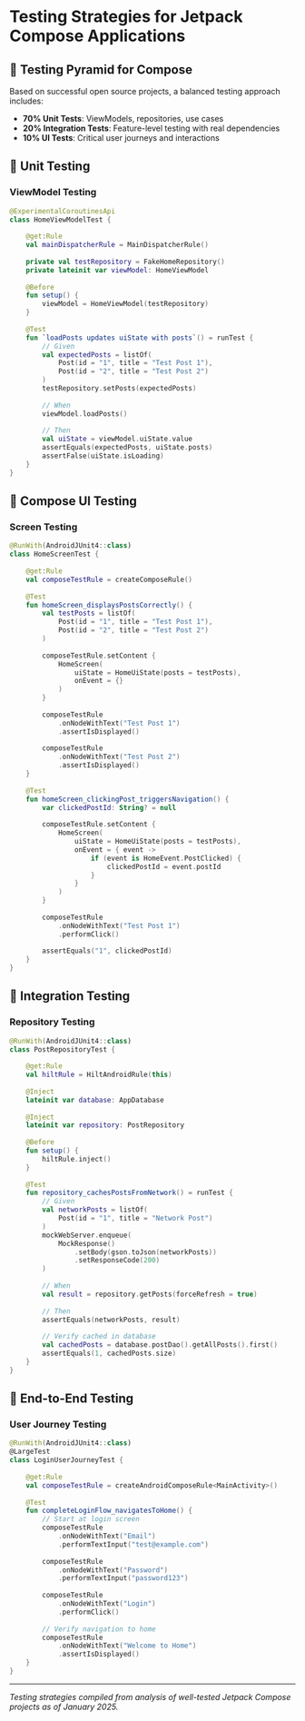 # Testing Strategies for Jetpack Compose Applications

## 🧪 Testing Pyramid for Compose

Based on successful open source projects, a balanced testing approach includes:
- **70% Unit Tests**: ViewModels, repositories, use cases
- **20% Integration Tests**: Feature-level testing with real dependencies
- **10% UI Tests**: Critical user journeys and interactions

## 🎯 Unit Testing

### ViewModel Testing
```kotlin
@ExperimentalCoroutinesApi
class HomeViewModelTest {
    
    @get:Rule
    val mainDispatcherRule = MainDispatcherRule()
    
    private val testRepository = FakeHomeRepository()
    private lateinit var viewModel: HomeViewModel
    
    @Before
    fun setup() {
        viewModel = HomeViewModel(testRepository)
    }
    
    @Test
    fun `loadPosts updates uiState with posts`() = runTest {
        // Given
        val expectedPosts = listOf(
            Post(id = "1", title = "Test Post 1"),
            Post(id = "2", title = "Test Post 2")
        )
        testRepository.setPosts(expectedPosts)
        
        // When
        viewModel.loadPosts()
        
        // Then
        val uiState = viewModel.uiState.value
        assertEquals(expectedPosts, uiState.posts)
        assertFalse(uiState.isLoading)
    }
}
```

## 🎨 Compose UI Testing

### Screen Testing
```kotlin
@RunWith(AndroidJUnit4::class)
class HomeScreenTest {
    
    @get:Rule
    val composeTestRule = createComposeRule()
    
    @Test
    fun homeScreen_displaysPostsCorrectly() {
        val testPosts = listOf(
            Post(id = "1", title = "Test Post 1"),
            Post(id = "2", title = "Test Post 2")
        )
        
        composeTestRule.setContent {
            HomeScreen(
                uiState = HomeUiState(posts = testPosts),
                onEvent = {}
            )
        }
        
        composeTestRule
            .onNodeWithText("Test Post 1")
            .assertIsDisplayed()
        
        composeTestRule
            .onNodeWithText("Test Post 2")
            .assertIsDisplayed()
    }
    
    @Test
    fun homeScreen_clickingPost_triggersNavigation() {
        var clickedPostId: String? = null
        
        composeTestRule.setContent {
            HomeScreen(
                uiState = HomeUiState(posts = testPosts),
                onEvent = { event ->
                    if (event is HomeEvent.PostClicked) {
                        clickedPostId = event.postId
                    }
                }
            )
        }
        
        composeTestRule
            .onNodeWithText("Test Post 1")
            .performClick()
        
        assertEquals("1", clickedPostId)
    }
}
```

## 🔄 Integration Testing

### Repository Testing
```kotlin
@RunWith(AndroidJUnit4::class)
class PostRepositoryTest {
    
    @get:Rule
    val hiltRule = HiltAndroidRule(this)
    
    @Inject
    lateinit var database: AppDatabase
    
    @Inject
    lateinit var repository: PostRepository
    
    @Before
    fun setup() {
        hiltRule.inject()
    }
    
    @Test
    fun repository_cachesPostsFromNetwork() = runTest {
        // Given
        val networkPosts = listOf(
            Post(id = "1", title = "Network Post")
        )
        mockWebServer.enqueue(
            MockResponse()
                .setBody(gson.toJson(networkPosts))
                .setResponseCode(200)
        )
        
        // When
        val result = repository.getPosts(forceRefresh = true)
        
        // Then
        assertEquals(networkPosts, result)
        
        // Verify cached in database
        val cachedPosts = database.postDao().getAllPosts().first()
        assertEquals(1, cachedPosts.size)
    }
}
```

## 📱 End-to-End Testing

### User Journey Testing
```kotlin
@RunWith(AndroidJUnit4::class)
@LargeTest
class LoginUserJourneyTest {
    
    @get:Rule
    val composeTestRule = createAndroidComposeRule<MainActivity>()
    
    @Test
    fun completeLoginFlow_navigatesToHome() {
        // Start at login screen
        composeTestRule
            .onNodeWithText("Email")
            .performTextInput("test@example.com")
        
        composeTestRule
            .onNodeWithText("Password")
            .performTextInput("password123")
        
        composeTestRule
            .onNodeWithText("Login")
            .performClick()
        
        // Verify navigation to home
        composeTestRule
            .onNodeWithText("Welcome to Home")
            .assertIsDisplayed()
    }
}
```

---

*Testing strategies compiled from analysis of well-tested Jetpack Compose projects as of January 2025.*